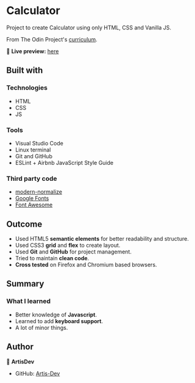 # Calculator

Project to create Calculator using only HTML, CSS and Vanilla JS.

From The Odin Project's [curriculum](https://www.theodinproject.com/courses/foundations/lessons/calculator).

🔗 **Live preview:** [here](https://artis-dev.github.io/calculator/)

## Built with

### Technologies

* HTML
* CSS
* JS

### Tools

* Visual Studio Code
* Linux terminal
* Git and GitHub
* ESLint + Airbnb JavaScript Style Guide

### Third party code

* [modern-normalize](https://github.com/sindresorhus/modern-normalize)
* [Google Fonts](https://fonts.google.com/)
* [Font Awesome](https://fontawesome.com/)

## Outcome

* Used HTML5 **semantic elements** for better readability and structure.
* Used CSS3 **grid** and **flex** to create layout.
* Used **Git** and **GitHub** for project management.
* Tried to maintain **clean code**.
* **Cross tested** on Firefox and Chromium based browsers.

## Summary

### What I learned

* Better knowledge of **Javascript**.
* Learned to add **keyboard support**.
* A lot of minor things.

## Author

👤 **ArtisDev**
* GitHub: [Artis-Dev](https://github.com/artis-dev)
